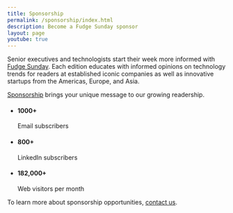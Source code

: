 ```yaml
---
title: Sponsorship
permalink: /sponsorship/index.html
description: Become a Fudge Sunday sponsor
layout: page
youtube: true
---
```


Senior executives and technologists start their week more informed with [Fudge Sunday](https://fudge.org). Each edition educates with informed opinions on technology trends for readers at established iconic companies as well as innovative startups from the Americas, Europe, and Asia. 

[Sponsorship](mailto:newsletter@fudge.org?SUBJECT=Sponsorship+of+Fudge+Sunday+Newsletter) brings your unique message to our growing readership.
 <ul class="wrapper grid mt-l-xl" role="list" data-rows="masonry" data-layout="33-33-33">
    <li class="card flow overflow-hidden">
      <h4>1000+</h4>
      Email subscribers
    </li>
    <li class="card flow overflow-hidden">
      <h4>800+</h4>
      LinkedIn subscribers
    </li>
    <li class="card flow overflow-hidden">
      <h4>182,000+</h4>
      Web visitors per month
    </li>
 </ul>

To learn more about sponsorship opportunities, [contact us](mailto:newsletter@fudge.org?SUBJECT=Sponsorship+of+Fudge+Sunday+Newsletter).
